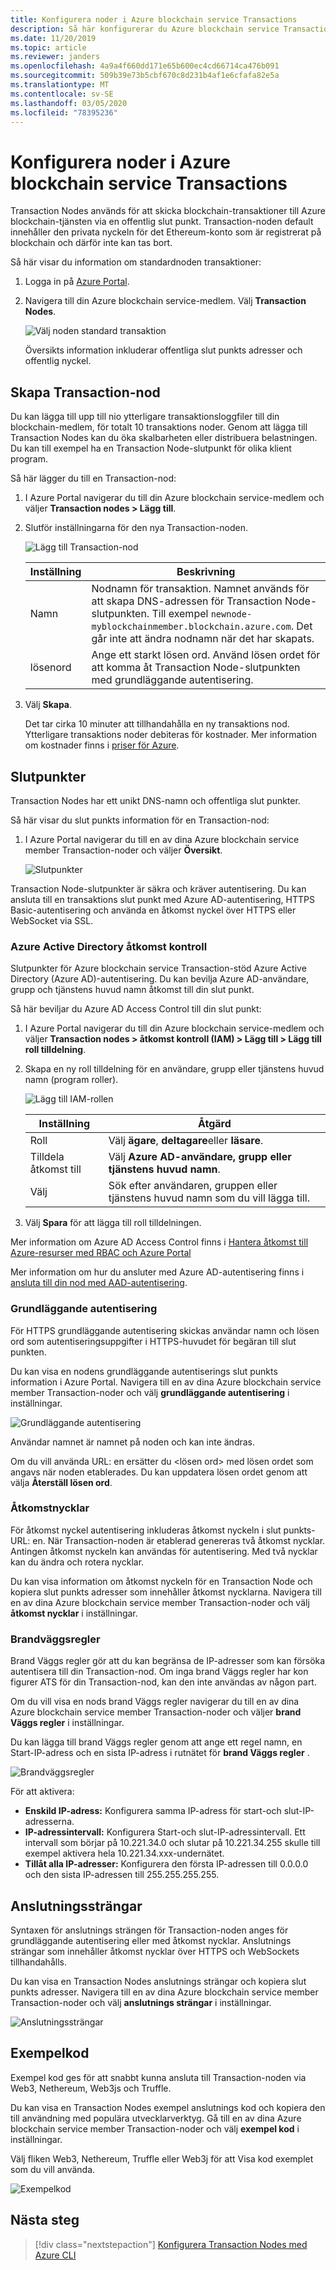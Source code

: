 ```yaml
---
title: Konfigurera noder i Azure blockchain service Transactions
description: Så här konfigurerar du Azure blockchain service Transaction Nodes
ms.date: 11/20/2019
ms.topic: article
ms.reviewer: janders
ms.openlocfilehash: 4a9a4f660dd171e65b600ec4cd66714ca476b091
ms.sourcegitcommit: 509b39e73b5cbf670c8d231b4af1e6cfafa82e5a
ms.translationtype: MT
ms.contentlocale: sv-SE
ms.lasthandoff: 03/05/2020
ms.locfileid: "78395236"
---
```

# <a name="configure-azure-blockchain-service-transaction-nodes"></a>Konfigurera noder i Azure blockchain service Transactions

Transaction Nodes används för att skicka blockchain-transaktioner till Azure blockchain-tjänsten via en offentlig slut punkt. Transaction-noden default innehåller den privata nyckeln för det Ethereum-konto som är registrerat på blockchain och därför inte kan tas bort.

Så här visar du information om standardnoden transaktioner:

1. Logga in på [Azure Portal](https://portal.azure.com).
1. Navigera till din Azure blockchain service-medlem. Välj **Transaction Nodes**.

    ![Välj noden standard transaktion](./media/configure-transaction-nodes/nodes.png)

    Översikts information inkluderar offentliga slut punkts adresser och offentlig nyckel.

## <a name="create-transaction-node"></a>Skapa Transaction-nod

Du kan lägga till upp till nio ytterligare transaktionsloggfiler till din blockchain-medlem, för totalt 10 transaktions noder. Genom att lägga till Transaction Nodes kan du öka skalbarheten eller distribuera belastningen. Du kan till exempel ha en Transaction Node-slutpunkt för olika klient program.

Så här lägger du till en Transaction-nod:

1. I Azure Portal navigerar du till din Azure blockchain service-medlem och väljer **Transaction nodes > Lägg till**.
1. Slutför inställningarna för den nya Transaction-noden.

    ![Lägg till Transaction-nod](./media/configure-transaction-nodes/add-node.png)

    | Inställning | Beskrivning |
    |---------|-------------|
    | Namn | Nodnamn för transaktion. Namnet används för att skapa DNS-adressen för Transaction Node-slutpunkten. Till exempel `newnode-myblockchainmember.blockchain.azure.com`. Det går inte att ändra nodnamn när det har skapats. |
    | lösenord | Ange ett starkt lösen ord. Använd lösen ordet för att komma åt Transaction Node-slutpunkten med grundläggande autentisering.

1. Välj **Skapa**.

    Det tar cirka 10 minuter att tillhandahålla en ny transaktions nod. Ytterligare transaktions noder debiteras för kostnader. Mer information om kostnader finns i [priser för Azure](https://aka.ms/ABSPricing).

## <a name="endpoints"></a>Slutpunkter

Transaction Nodes har ett unikt DNS-namn och offentliga slut punkter.

Så här visar du slut punkts information för en Transaction-nod:

1. I Azure Portal navigerar du till en av dina Azure blockchain service member Transaction-noder och väljer **Översikt**.

    ![Slutpunkter](./media/configure-transaction-nodes/endpoints.png)

Transaction Node-slutpunkter är säkra och kräver autentisering. Du kan ansluta till en transaktions slut punkt med Azure AD-autentisering, HTTPS Basic-autentisering och använda en åtkomst nyckel över HTTPS eller WebSocket via SSL.

### <a name="azure-active-directory-access-control"></a>Azure Active Directory åtkomst kontroll

Slutpunkter för Azure blockchain service Transaction-stöd Azure Active Directory (Azure AD)-autentisering. Du kan bevilja Azure AD-användare, grupp och tjänstens huvud namn åtkomst till din slut punkt.

Så här beviljar du Azure AD Access Control till din slut punkt:

1. I Azure Portal navigerar du till din Azure blockchain service-medlem och väljer **Transaction nodes > åtkomst kontroll (IAM) > Lägg till > Lägg till roll tilldelning**.
1. Skapa en ny roll tilldelning för en användare, grupp eller tjänstens huvud namn (program roller).

    ![Lägg till IAM-rollen](./media/configure-transaction-nodes/add-role.png)

    | Inställning | Åtgärd |
    |---------|-------------|
    | Roll | Välj **ägare**, **deltagare**eller **läsare**.
    | Tilldela åtkomst till | Välj **Azure AD-användare, grupp eller tjänstens huvud namn**.
    | Välj | Sök efter användaren, gruppen eller tjänstens huvud namn som du vill lägga till.

1. Välj **Spara** för att lägga till roll tilldelningen.

Mer information om Azure AD Access Control finns i [Hantera åtkomst till Azure-resurser med RBAC och Azure Portal](../../role-based-access-control/role-assignments-portal.md)

Mer information om hur du ansluter med Azure AD-autentisering finns i [ansluta till din nod med AAD-autentisering](configure-aad.md).

### <a name="basic-authentication"></a>Grundläggande autentisering

För HTTPS grundläggande autentisering skickas användar namn och lösen ord som autentiseringsuppgifter i HTTPS-huvudet för begäran till slut punkten.

Du kan visa en nodens grundläggande autentiserings slut punkts information i Azure Portal. Navigera till en av dina Azure blockchain service member Transaction-noder och välj **grundläggande autentisering** i inställningar.

![Grundläggande autentisering](./media/configure-transaction-nodes/basic.png)

Användar namnet är namnet på noden och kan inte ändras.

Om du vill använda URL: en ersätter du \<lösen ord\> med lösen ordet som angavs när noden etablerades. Du kan uppdatera lösen ordet genom att välja **Återställ lösen ord**.

### <a name="access-keys"></a>Åtkomstnycklar

För åtkomst nyckel autentisering inkluderas åtkomst nyckeln i slut punkts-URL: en. När Transaction-noden är etablerad genereras två åtkomst nycklar. Antingen åtkomst nyckeln kan användas för autentisering. Med två nycklar kan du ändra och rotera nycklar.

Du kan visa information om åtkomst nyckeln för en Transaction Node och kopiera slut punkts adresser som innehåller åtkomst nycklarna. Navigera till en av dina Azure blockchain service member Transaction-noder och välj **åtkomst nycklar** i inställningar.

### <a name="firewall-rules"></a>Brandväggsregler

Brand Väggs regler gör att du kan begränsa de IP-adresser som kan försöka autentisera till din Transaction-nod.  Om inga brand Väggs regler har kon figurer ATS för din Transaction-nod, kan den inte användas av någon part.  

Om du vill visa en nods brand Väggs regler navigerar du till en av dina Azure blockchain service member Transaction-noder och väljer **brand Väggs regler** i inställningar.

Du kan lägga till brand Väggs regler genom att ange ett regel namn, en Start-IP-adress och en sista IP-adress i rutnätet för **brand Väggs regler** .

![Brandväggsregler](./media/configure-transaction-nodes/firewall-rules.png)

För att aktivera:

* **Enskild IP-adress:** Konfigurera samma IP-adress för start-och slut-IP-adresserna.
* **IP-adressintervall:** Konfigurera Start-och slut-IP-adressintervall. Ett intervall som börjar på 10.221.34.0 och slutar på 10.221.34.255 skulle till exempel aktivera hela 10.221.34.xxx-undernätet.
* **Tillåt alla IP-adresser:** Konfigurera den första IP-adressen till 0.0.0.0 och den sista IP-adressen till 255.255.255.255.

## <a name="connection-strings"></a>Anslutningssträngar

Syntaxen för anslutnings strängen för Transaction-noden anges för grundläggande autentisering eller med åtkomst nycklar. Anslutnings strängar som innehåller åtkomst nycklar över HTTPS och WebSockets tillhandahålls.

Du kan visa en Transaction Nodes anslutnings strängar och kopiera slut punkts adresser. Navigera till en av dina Azure blockchain service member Transaction-noder och välj **anslutnings strängar** i inställningar.

![Anslutningssträngar](./media/configure-transaction-nodes/connection-strings.png)

## <a name="sample-code"></a>Exempelkod

Exempel kod ges för att snabbt kunna ansluta till Transaction-noden via Web3, Nethereum, Web3js och Truffle.

Du kan visa en Transaction Nodes exempel anslutnings kod och kopiera den till användning med populära utvecklarverktyg. Gå till en av dina Azure blockchain service member Transaction-noder och välj **exempel kod** i inställningar.

Välj fliken Web3, Nethereum, Truffle eller Web3j för att Visa kod exemplet som du vill använda.

![Exempelkod](./media/configure-transaction-nodes/sample-code.png)

## <a name="next-steps"></a>Nästa steg

> [!div class="nextstepaction"]
> [Konfigurera Transaction Nodes med Azure CLI](manage-cli.md)
